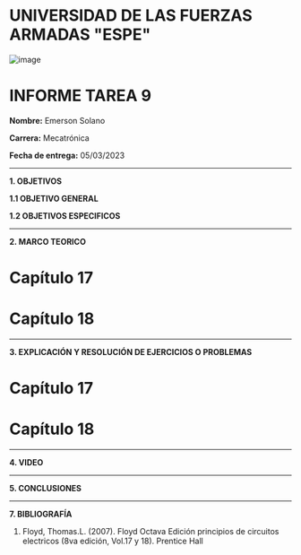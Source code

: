 # UNIVERSIDAD DE LAS FUERZAS ARMADAS "ESPE"
![image](https://user-images.githubusercontent.com/116772918/200762591-a164d8db-c02e-4269-8bb4-0bc4c810d79f.png)

# INFORME TAREA 9

**Nombre:** Emerson Solano

**Carrera:** Mecatrónica

**Fecha de entrega:** 05/03/2023

--------------------------------------------------------------------------------------------------------------------------------------------------------------------------------------------------------------------------------------------------------------------
**1. OBJETIVOS**

**1.1  OBJETIVO GENERAL**


**1.2  OBJETIVOS ESPECIFICOS**



--------------------------------------------------------------------------------------------------------------------------------------------------------------------------------------------------------------------------------------------------------------------

**2. MARCO TEORICO**

# Capítulo 17


# Capítulo 18



--------------------------------------------------------------------------------------------------------------------------------------------------------------------------------------------------------------------------------------------------------------------

**3. EXPLICACIÓN Y RESOLUCIÓN DE EJERCICIOS O PROBLEMAS**

# Capítulo 17

# Capítulo 18

--------------------------------------------------------------------------------------------------------------------------------------------------------------------------------------------------------------------------------------------------------------------

**4. VIDEO**


--------------------------------------------------------------------------------------------------------------------------------------------------------------------------------------------------------------------------------------------------------------------

**5. CONCLUSIONES**


-------------------------------------------------------------------------------------------------------------------------------------------------------------------------------------------------------------------------------------------------------------------

**7. BIBLIOGRAFÍA**

1. Floyd, Thomas.L. (2007). Floyd Octava Edición principios de circuitos electricos (8va edición, Vol.17 y 18). Prentice Hall
